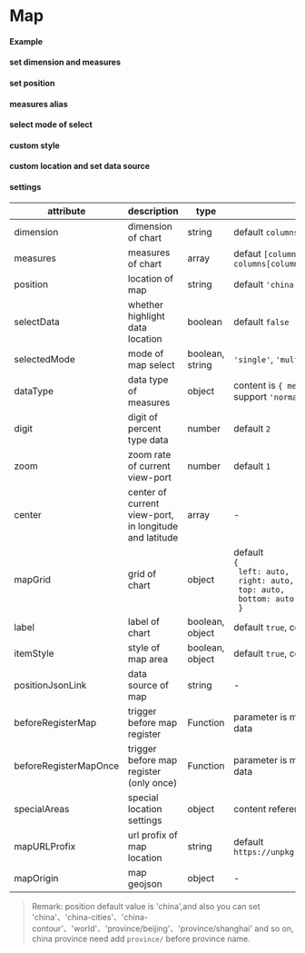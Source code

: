 # Map

#### Example

<vuep template="#simple-map"></vuep>

<script v-pre type="text/x-template" id="simple-map">
<template>
  <ve-map :data="chartData"></ve-map>
</template>

<script>
  export default {
    data () {
      return {
        chartData: {
          columns: ['location', 'GDP'],
          rows: [
            { 'location': '吉林', 'GDP': 123, 'person': 123, 'area': 92134 },
            { 'location': '北京', 'GDP': 1223, 'person': 2123, 'area': 29234 },
            { 'location': '上海', 'GDP': 2123, 'person': 1243, 'area': 94234 },
            { 'location': '浙江', 'GDP': 4123, 'person': 5123, 'area': 29234 }
          ]
        }
      }
    }
  }
</script>
</script>

#### set dimension and measures

<vuep template="#set-measures-dimension"></vuep>

<script v-pre type="text/x-template" id="set-measures-dimension">
<template>
  <ve-map :data="chartData" :settings="chartSettings"></ve-map>
</template>

<script>
  export default {
    data () {
      this.chartSettings = {
        position: 'china',
        dimension: 'location',
        measures: ['person', 'area'],
        dataType: {
          'area': 'KMB'
        }
      }
      return {
        chartData: {
          columns: ['location', 'GDP'],
          rows: [
            { 'location': '吉林', 'GDP': 123, 'person': 123, 'area': 92134 },
            { 'location': '北京', 'GDP': 1223, 'person': 2123, 'area': 29234 },
            { 'location': '上海', 'GDP': 2123, 'person': 1243, 'area': 94234 },
            { 'location': '浙江', 'GDP': 4123, 'person': 5123, 'area': 29234 }
          ]
        }
      }
    }
  }
</script>
</script>

#### set position

<vuep template="#set-city"></vuep>

<script v-pre type="text/x-template" id="set-city">
<template>
  <ve-map :data="chartData" :settings="chartSettings"></ve-map>
</template>

<script>
  export default {
    data () {
      this.chartSettings = {
        position: 'province/beijing'
      }
      return {
        chartData: {
          columns: ['location', 'GDP'],
          rows: [
            { 'location': '延庆区', 'GDP': 123 },
            { 'location': '密云区', 'GDP': 1223 },
            { 'location': '平谷区', 'GDP': 2123 },
            { 'location': '海淀区', 'GDP': 4123 }
          ]
        }
      }
    }
  }
</script>
</script>

#### measures alias

<vuep template="#change-measures-name"></vuep>

<script v-pre type="text/x-template" id="change-measures-name">
<template>
  <ve-map :data="chartData" :settings="chartSettings"></ve-map>
</template>

<script>
  export default {
    data () {
      this.chartSettings = {
        labelMap: {
          'GDP': '国内生产总值'
        }
      }
      return {
        chartData: {
          columns: ['location', 'GDP'],
          rows: [
            { 'location': '延庆区', 'GDP': 123 },
            { 'location': '密云区', 'GDP': 1223 },
            { 'location': '平谷区', 'GDP': 2123 },
            { 'location': '海淀区', 'GDP': 4123 }
          ]
        }
      }
    }
  }
</script>
</script>

#### select mode of select

<vuep template="#set-selection"></vuep>

<script v-pre type="text/x-template" id="set-selection">
<template>
  <div>
    <span>selected: {{ cityName || '-' }}</span>
    <ve-map :data="chartData" :settings="chartSettings" :events="chartEvents"></ve-map>
  </div>
</template>

<script>
  export default {
    data () {
      this.chartData = {
        columns: ['location', 'GDP'],
        rows: [
          { 'location': '吉林', 'GDP': 123 },
          { 'location': '北京', 'GDP': 1223 },
          { 'location': '上海', 'GDP': 2123 },
          { 'location': '浙江', 'GDP': 4123 }
        ]
      }
      this.chartSettings = {
        position: 'china',
        // selectData: true,
        selectedMode: 'single'
      }
      this.chartEvents = {
        click: (v) => {
          this.cityName = v.name
        }
      }
      return {
        cityName: ''
      }
    }
  }
</script>
</script>

#### custom style

<vuep template="#set-style"></vuep>

<script v-pre type="text/x-template" id="set-style">
<template>
  <ve-map :data="chartData" :settings="chartSettings"></ve-map>
</template>

<script>
  export default {
    data () {
      this.chartSettings = {
        position: 'china',
        label: false,
        itemStyle: {
          normal: {
            borderColor: '#00f'
          }
        },
        zoom: 1.2
      }
      return {
        chartData: {
          columns: ['location', 'GDP'],
          rows: [
            { 'location': '吉林', 'GDP': 123 },
            { 'location': '北京', 'GDP': 1223 },
            { 'location': '上海', 'GDP': 2123 },
            { 'location': '浙江', 'GDP': 4123 }
          ]
        }
      }
    }
  }
</script>
</script>

#### custom location and set data source

<vuep template="#set-position-json"></vuep>

<script v-pre type="text/x-template" id="set-position-json">
<template>
  <ve-map :data="chartData" :settings="chartSettings" :extend="chartExtend"></ve-map>
</template>

<script>
  export default {
    data () {
      this.chartSettings = {
        positionJsonLink: 'https://unpkg.com/cbi-charts-custom-maps@0.2.1/hk-geo.json',
        position: 'HK',
        beforeRegisterMap (json) {
          // edit data here such as:
          // json.features[0].properties.cp = [121.509062, 26.044332]
          return json
        }
      }
      this.chartExtend = {
        series: {
          nameMap: {
            'Central and Western':'中西区',
            'Eastern':'东区',
            'Islands':'离岛',
            'Kowloon City':'九龙城',
            'Kwai Tsing':'葵青',
            'Kwun Tong':'观塘',
            'North':'北区',
            'Sai Kung':'西贡',
            'Sha Tin':'沙田',
            'Sham Shui Po':'深水埗',
            'Southern':'南区',
            'Tai Po':'大埔',
            'Tsuen Wan':'荃湾',
            'Tuen Mun':'屯门',
            'Wan Chai':'湾仔',
            'Wong Tai Sin':'黄大仙',
            'Yau Tsim Mong':'油尖旺',
            'Yuen Long':'元朗'
          }
        }
      }
      return {
        chartData: {
          columns: ['location', ' person'],
          rows: [
            { 'location': '北区', ' person': 123 }
          ]
        }
      }
    }
  }
</script>
</script>

#### settings

| attribute | description | type | remark |
| --- | --- | --- | --- |
| dimension | dimension of chart | string | default `columns[0]` |
| measures | measures of chart | array | defaut `[columns[1] ~ columns[columns.length - 1]]` |
| position | location of map | string | default `'china'` |
| selectData | whether highlight data location | boolean | default `false` |
| selectedMode | mode of map select | boolean, string | `'single'`, `'multiple'`, default `false` |
| dataType | data type of measures | object | content is `{ measuresName: dataType }`, support `'normal'`, `'KMB'`, `'percent'` |
| digit | digit of percent type data | number | default `2` |
| zoom | zoom rate of current view-port | number | default `1` |
| center | center of current view-port, in longitude and latitude | array | - |
| mapGrid | grid of chart | object | default <br>`{`<br>` left: auto,`<br>` right: auto,`<br>` top: auto,`<br>` bottom: auto`<br>` }` |
| label | label of chart | boolean, object | default `true`, content reference [docs](http://ecomfe.github.io/echarts-doc/public/en/option.html#series-map.label) |
| itemStyle | style of map area | boolean, object | default `true`, content reference [docs](http://ecomfe.github.io/echarts-doc/public/en/option.html#series-map.itemStyle) |
| positionJsonLink | data source of map | string | - |
| beforeRegisterMap | trigger before map register | Function | parameter is map data, need to return map data |
| beforeRegisterMapOnce | trigger before map register (only once) | Function | parameter is map data, need to return map data |
| specialAreas | special location settings | object | content reference [docs](http://echarts.baidu.com/api.html#echarts.registerMap) |
| mapURLProfix | url profix of map location | string | default  `https://unpkg.com/echarts@3.6.2/map/json/` |
| mapOrigin | map geojson | object | - |

> Remark: position default value is 'china',and also you can set 'china'、'china-cities'、'china-contour'、'world'、'province/beijing'、'province/shanghai' and so on, china province need add `province/` before province name.

